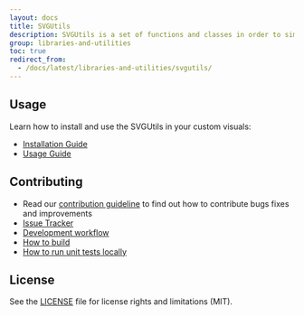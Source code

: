 ```yaml
---
layout: docs
title: SVGUtils
description: SVGUtils is a set of functions and classes in order to simplify SVG manipulations for Power BI custom visuals
group: libraries-and-utilities
toc: true
redirect_from:
  - /docs/latest/libraries-and-utilities/svgutils/
---
```


## Usage
Learn how to install and use the SVGUtils in your custom visuals:
* [Installation Guide](https://github.com/Microsoft/powerbi-visuals-utils-svgutils/blob/master/docs/usage/installation-guide.md)
* [Usage Guide](https://github.com/Microsoft/powerbi-visuals-utils-svgutils/blob/master/docs/usage/usage-guide.md)

## Contributing
* Read our [contribution guideline](https://github.com/Microsoft/powerbi-visuals-utils-svgutils/blob/master/CONTRIBUTING.md) to find out how to contribute bugs fixes and improvements
* [Issue Tracker](https://github.com/Microsoft/powerbi-visuals-utils-svgutils/issues)
* [Development workflow](https://github.com/Microsoft/powerbi-visuals-utils-svgutils/blob/master/docs/dev/development-workflow.md)
* [How to build](https://github.com/Microsoft/powerbi-visuals-utils-svgutils/blob/master/docs/dev/development-workflow.md#how-to-build)
* [How to run unit tests locally](https://github.com/Microsoft/powerbi-visuals-utils-svgutils/blob/master/docs/dev/development-workflow.md#how-to-run-unit-tests-locally)

## License
See the [LICENSE](https://github.com/Microsoft/powerbi-visuals-utils-svgutils/blob/master/LICENSE) file for license rights and limitations (MIT).
